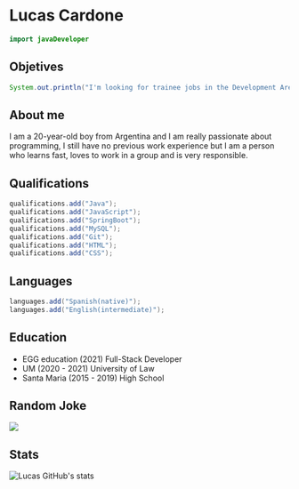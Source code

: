 # Lucas Cardone
```java
import javaDeveloper
```
## Objetives
```java
System.out.println("I'm looking for trainee jobs in the Development Area.");
```
## About me
I am a 20-year-old boy from Argentina and I am really passionate about programming, I still have no previous work experience but I am a person who learns fast, loves to work in a group and is very responsible.

## Qualifications
```java
qualifications.add("Java");
qualifications.add("JavaScript");
qualifications.add("SpringBoot");
qualifications.add("MySQL");
qualifications.add("Git");
qualifications.add("HTML");
qualifications.add("CSS");
```
## Languages
```java
languages.add("Spanish(native)");
languages.add("English(intermediate)");
```
## Education

- EGG education (2021) Full-Stack Developer
- UM (2020 - 2021) University of Law
- Santa Maria (2015 - 2019) High School
## Random Joke
<img src= https://camo.githubusercontent.com/6e6318e45cd6fffd32ea53a65decc3b4f7891e3f1f8016ea7704f75a0e310dcd/68747470733a2f2f726561646d652d6a6f6b65732e76657263656c2e6170702f6170693f7468656d653d736f6c6964426c7565 />

## Stats

![Lucas GitHub's stats](https://github-readme-stats.vercel.app/api?username=lucascardone&show_icons=true&theme=react)
